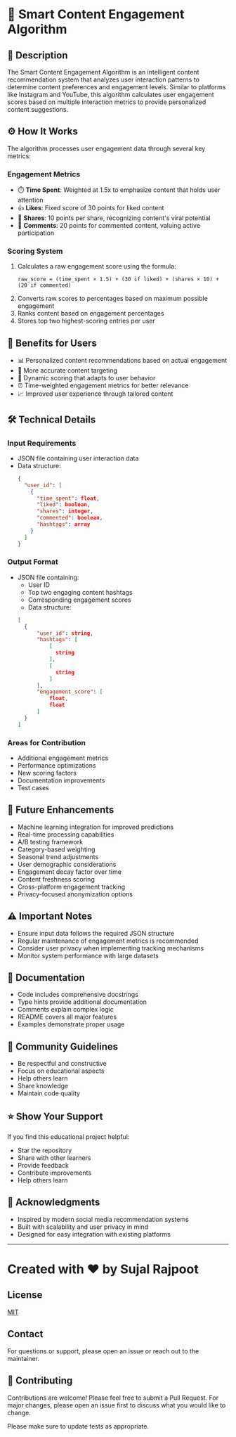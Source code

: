 # 🎯 Smart Content Engagement Algorithm

## 📝 Description
The Smart Content Engagement Algorithm is an intelligent content recommendation system that analyzes user interaction patterns to determine content preferences and engagement levels. Similar to platforms like Instagram and YouTube, this algorithm calculates user engagement scores based on multiple interaction metrics to provide personalized content suggestions.

## ⚙️ How It Works
The algorithm processes user engagement data through several key metrics:

### Engagement Metrics
- ⏱️ **Time Spent**: Weighted at 1.5x to emphasize content that holds user attention
- 👍 **Likes**: Fixed score of 30 points for liked content
- 🔄 **Shares**: 10 points per share, recognizing content's viral potential
- 💬 **Comments**: 20 points for commented content, valuing active participation

### Scoring System
1. Calculates a raw engagement score using the formula:
   ```
   raw_score = (time_spent × 1.5) + (30 if liked) + (shares × 10) + (20 if commented)
   ```
2. Converts raw scores to percentages based on maximum possible engagement
3. Ranks content based on engagement percentages
4. Stores top two highest-scoring entries per user

## 🎁 Benefits for Users
- 📊 Personalized content recommendations based on actual engagement
- 🎯 More accurate content targeting
- 🔄 Dynamic scoring that adapts to user behavior
- ⏰ Time-weighted engagement metrics for better relevance
- 📈 Improved user experience through tailored content

## 🛠️ Technical Details
### Input Requirements
- JSON file containing user interaction data
- Data structure:
  ```json
  {
    "user_id": [
      {
        "time_spent": float,
        "liked": boolean,
        "shares": integer,
        "commented": boolean,
        "hashtags": array
      }
    ]
  }
  ```

### Output Format
- JSON file containing:
  - User ID
  - Top two engaging content hashtags
  - Corresponding engagement scores
  - Data structure:
  ```json
  [
    {
        "user_id": string,
        "hashtags": [
            [
              string
            ],
            [
              string
            ]
        ],
        "engagement_score": [
            float,
            float
        ]
    }
  ]
  ```

### Areas for Contribution
- Additional engagement metrics
- Performance optimizations
- New scoring factors
- Documentation improvements
- Test cases

## 🚀 Future Enhancements
- Machine learning integration for improved predictions
- Real-time processing capabilities
- A/B testing framework
- Category-based weighting
- Seasonal trend adjustments
- User demographic considerations
- Engagement decay factor over time
- Content freshness scoring
- Cross-platform engagement tracking
- Privacy-focused anonymization options

## ⚠️ Important Notes
- Ensure input data follows the required JSON structure
- Regular maintenance of engagement metrics is recommended
- Consider user privacy when implementing tracking mechanisms
- Monitor system performance with large datasets

## 📖 Documentation
- Code includes comprehensive docstrings
- Type hints provide additional documentation
- Comments explain complex logic
- README covers all major features
- Examples demonstrate proper usage

## 👥 Community Guidelines
- Be respectful and constructive
- Focus on educational aspects
- Help others learn
- Share knowledge
- Maintain code quality

## ⭐ Show Your Support
If you find this educational project helpful:
- Star the repository
- Share with other learners
- Provide feedback
- Contribute improvements
- Help others learn

## 🙏 Acknowledgments
- Inspired by modern social media recommendation systems
- Built with scalability and user privacy in mind
- Designed for easy integration with existing platforms

---

# Created with ❤️ by **Sujal Rajpoot**

## License

[MIT](https://choosealicense.com/licenses/mit/)

## Contact
For questions or support, please open an issue or reach out to the maintainer.

## 🤝 Contributing

Contributions are welcome! Please feel free to submit a Pull Request. For major changes, please open an issue first to discuss what you would like to change.

Please make sure to update tests as appropriate.
